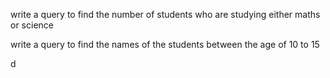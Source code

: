 write a query to find the number of students who are  studying either maths or science

write  a query to find the names of the students between the age of 10 to 15

d